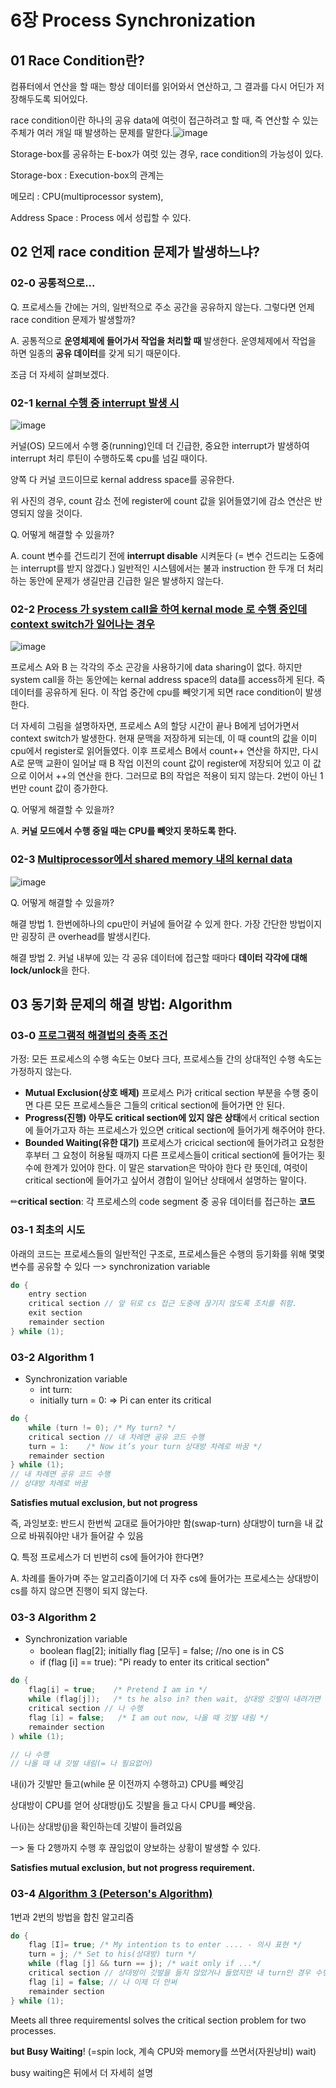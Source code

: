 # 6장 Process Synchronization

## 01 Race Condition란?

컴퓨터에서 연산을 할 때는 항상 데이터를 읽어와서 연산하고, 그 결과를 다시 어딘가 저장해두도록 되어있다.

race condition이란 하나의 공유 data에 여럿이 접근하려고 할 때, 즉 연산할 수 있는 주체가 여러 개일 때 발생하는 문제를 말한다.![image](https://user-images.githubusercontent.com/68107000/114296399-35298080-9ae6-11eb-89ce-2e6d02fe4093.png)

Storage-box를 공유하는 E-box가 여럿 있는 경우, race condition의 가능성이 있다.

Storage-box : Execution-box의 관계는 

메모리 : CPU(multiprocessor system), 

Address Space : Process 에서 성립할 수 있다.

## 02 언제 race condition 문제가 발생하느냐?

### 02-0 공통적으로...

Q. 프로세스들 간에는 거의, 일반적으로 주소 공간을 공유하지 않는다. 그렇다면 언제 race condition 문제가 발생할까?

A. 공통적으로 **운영체제에 들어가서 작업을 처리할 때** 발생한다. 운영체제에서 작업을 하면 일종의 **공유 데이터**를 갖게 되기 때문이다.

조금 더 자세히 살펴보겠다.

### 02-1 <u>kernal 수행 중 **interrupt** 발생 시</u>

![image](https://user-images.githubusercontent.com/68107000/114296455-643ff200-9ae6-11eb-9ebe-a279671bba7e.png)

커널(OS) 모드에서 수행 중(running)인데 더 긴급한, 중요한 interrupt가 발생하여 interrupt 처리 루틴이 수행하도록 cpu를 넘길 때이다.

양쪽 다 커널 코드이므로 kernal address space를 공유한다.

위 사진의 경우, count 감소 전에 register에 count 값을 읽어들였기에 감소 연산은 반영되지 않을 것이다.

Q. 어떻게 해결할 수 있을까?

A. count 변수를 건드리기 전에 **interrupt disable** 시켜둔다 (= 변수 건드리는 도중에는 interrupt를 받지 않겠다.) 일반적인 시스템에서는 불과 instruction 한 두개 더 처리하는 동안에 문제가 생길만큼 긴급한 일은 발생하지 않는다.

### 02-2 <u>Process 가 system call을 하여 kernal mode 로 수행 중인데 **context switch**가 일어나는 경우</u>

![image](https://user-images.githubusercontent.com/68107000/114296447-5be7b700-9ae6-11eb-9471-a00f206e3de3.png)

프로세스 A와 B 는 각각의 주소 곤강을 사용하기에 data sharing이 없다. 하지만 system call을 하는 동안에는 kernal address space의 data를 access하게 된다. 즉 데이터를 공유하게 된다. 이 작업 중간에 cpu를 빼앗기게 되면 race condition이 발생한다. 

더 자세히 그림을 설명하자면, 프로세스 A의 할당 시간이 끝나 B에게 넘어가면서 context switch가 발생한다. 현재 문맥을 저장하게 되는데, 이 때 count의 값을 이미 cpu에서 register로 읽어들였다. 이후 프로세스 B에서 count++ 연산을 하지만, 다시 A로 문맥 교환이 일어날 때 B 작업 이전의 count 값이 register에 저장되어 있고 이 값으로 이어서 ++의 연산을 한다. 그러므로 B의 작업은 적용이 되지 않는다. 2번이 아닌 1번만 count 값이 증가한다.

Q. 어떻게 해결할 수 있을까?

A. **커널 모드에서 수행 중일 때는 CPU를 빼앗지 못하도록 한다.**

### 02-3 <u>**Multiprocessor**에서 shared memory 내의 kernal data</u>

![image](https://user-images.githubusercontent.com/68107000/114296461-699d3c80-9ae6-11eb-9aee-6f3d308c13c8.png)

Q. 어떻게 해결할 수 있을까?

해결 방법 1. 한번에하나의 cpu만이 커널에 들어갈 수 있게 한다. 가장 간단한 방법이지만 굉장히 큰 overhead를 발생시킨다.

해결 방법 2. 커널 내부에 있는 각 공유 데이터에 접근할 때마다 **데이터 각각에 대해 lock/unlock**을 한다.

## 03 동기화 문제의 해결 방법: Algorithm

### 03-0 <u>프로그램적 해결법의 충족 조건</u>

가정: 모든 프로세스의 수행 속도는 0보다 크다, 프로세스들 간의 상대적인 수행 속도는 가정하지 않는다.

- **Mutual Exclusion(상호 배제)**
  프로세스 Pi가 critical section 부분을 수행 중이면 다른 모든 프로세스들은 그들의 critical section에 들어가면 안 된다.
- **Progress(진행)**
  **아무도 critical section에 있지 않은 상태**에서 critical section에 들어가고자 하는 프로세스가 있으면 critical section에 들어가게 해주어야 한다.
- **Bounded Waiting(유한 대기)**
  프로세스가 cricical section에 들어가려고 요청한 후부터 그 요청이 허용될 때까지 다른 프로세스들이 critical section에 들어가는 횟수에 한계가 있어야 한다.
  이 말은 starvation은 막아야 한다 란 뜻인데, 여럿이 critical section에 들어가고 싶어서 경합이 일어난 상태에서 설명하는 말이다.

✏**critical section**: 각 프로세스의 code segment 중 공유 데이터를 접근하는 **코드**

### 03-1 최초의 시도

아래의 코드는 프로세스들의 일반적인 구조로, 프로세스들은 수행의 등기화를 위해 몇몇 변수를 공유할 수 있다 ㅡ> synchronization variable

```c
do {
    entry section
    critical section // 앞 뒤로 cs 접근 도중에 끊기지 않도록 조치를 취함.
    exit section
    remainder section
} while (1);
```

### 03-2 Algorithm 1

- Synchronization variable
  - int turn: 
  - initially turn = 0:  => Pi can enter its critical

```c
do {
    while (turn != 0); /* My turn? */
    critical section // 내 차례면 공유 코드 수행
    turn = 1:    /* Now it’s your turn 상대방 차례로 바꿈 */
    remainder section
} while (1);
// 내 차례면 공유 코드 수행
// 상대방 차례로 바꿈
```

**Satisfies mutual exclusion, but not progress**

즉, 과잉보호: 반드시 한번씩 교대로 들어가야만 함(swap-turn)
상대방이 turn을 내 값으로 바꿔줘야만 내가 들어갈 수 있음

Q. 특정 프로세스가 더 빈번히 cs에 들어가야 한다면?

A. 차례를 돌아가며 주는 알고리즘이기에 더 자주 cs에 들어가는 프로세스는 상대방이 cs를 하지 않으면 진행이 되지 않는다.

### 03-3 Algorithm 2

- Synchronization variable
  - boolean flag[2];
    initially flag [모두] = false; //no one is in CS
  - if (flag [i] == true): "Pi ready to enter its critical section"

```c
do {
    flag[i] = true;    /* Pretend I am in */
    while (flag[j]);   /* ts he also in? then wait, 상대방 깃발이 내려가면 */ 
    critical section // 나 수행
    flag [i] = false;   /* I am out now, 나올 때 깃발 내림 */
    remainder section
) while (1);

// 나 수행
// 나올 때 내 깃발 내림(= 나 필요없어)
```

내(i)가 깃발만 들고(while 문 이전까지 수행하고) CPU를 빼앗김

상대방이 CPU를 얻어 상대방(j)도 깃발을 들고 다시 CPU를 빼앗음.

나(i)는 상대방(j)을 확인하는데 깃발이 들려있음

ㅡ> 둘 다 2행까지 수행 후 끊임없이 양보하는 상황이 발생할 수 있다.

**Satisfies mutual exclusion, but not progress requirement.**

### 03-4 <u>Algorithm 3 (Peterson's Algorithm)</u>

1번과 2번의 방법을 합친 알고리즘

```c
do {
    flag [I]= true; /* My intention ts to enter .... - 의사 표현 */
    turn = j; /* Set to his(상대방) turn */
    while (flag [j] && turn == j); /* wait only if ...*/
    critical section // 상대방이 깃발을 들지 않았거나 들었지만 내 turn인 경우 수행됨
    flag [i] = false; // 나 이제 더 안써
    remainder section
} while (1);
```

Meets all three requirementsl solves the critical section problem for two processes.

**but Busy Waiting**! (=spin lock, 계속 CPU와 memory를 쓰면서(자원낭비) wait)

busy waiting은 뒤에서 더 자세히 설명

